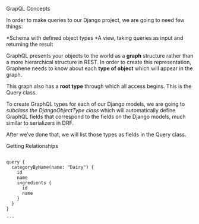 GrapQL Concepts




In order to make queries to our Django project, we are going to need few things:

*Schema with defined object types
*A view, taking queries as input and returning the result


GraphQL presents your objects to the world as a **graph** structure rather than a more hierarchical structure in REST. 
In order to create this representation, Graphene needs to know about each **type of object** which will appear in the graph.


This graph also has a **root type** through which all access begins. This is the Query class.


To create GraphQL types for each of our Django models, we are going to *subclass the DjangoObjectType class* which will automatically define GraphQL fields that correspond to the fields on the Django models, much similar to serializers in DRF.


After we’ve done that, we will list those types as fields in the Query class.


Getting Relationships

````

query {
  categoryByName(name: "Dairy") {
    id
    name
    ingredients {
      id
      name
    }
  }
}

´´´
